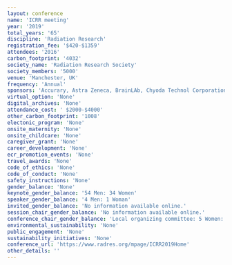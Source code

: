 ```yaml
---
layout: conference 
name: 'ICRR meeting'
year: '2019'
total_years: '65'
discipline: 'Radiation Research'
registration_fee: '$420-$1359'
attendees: '2016'
carbon_footprint: '4032'
society_name: 'Radiation Research Society'
society_members: '5000'
venue: 'Manchester, UK'
frequency: 'Annual'
sponsors: 'Accurary, Astra Zeneca, BrainLAb, Chyoda Technol Corporation, Daiichi Sankyo, Eleckta, Euro Medic Tech, FE-Innovating Energy Technology, Hitachi, Merck Serono, Mitsubishi Electric, Nikon MedicPhysics, Shimadzu, Toshiba, Toyo Medic, Varian, Biosperix'
virtual_option: 'None'
digital_archives: 'None'
attendance_cost: ' $2000-$4000'
other_carbon_footprint: '1008'
electonic_program: 'None'
onsite_maternity: 'None'
onsite_childcare: 'None'
caregiver_grant: 'None'
career_development: 'None'
ecr_promotion_events: 'None'
travel_awards: 'None'
code_of_ethics: 'None'
code_of_conduct: 'None'
safety_instructions: 'None'
gender_balance: 'None'
keynote_gender_balance: '54 Men: 34 Women'
speaker_gender_balance: '4 Men: 1 Woman'
invited_gender_balance: 'No information available online.'
session_chair_gender_balance: 'No information available online.'
conference_chair_gender_balance: 'Local organizing committee: 5 Women: 2 Men'
environmental_sustainability: 'None'
public_engagement: 'None'
sustainability_initiatives: 'None'
conference_url: 'https://www.radres.org/mpage/ICRR2019Home'
other_details: ''
---
```

